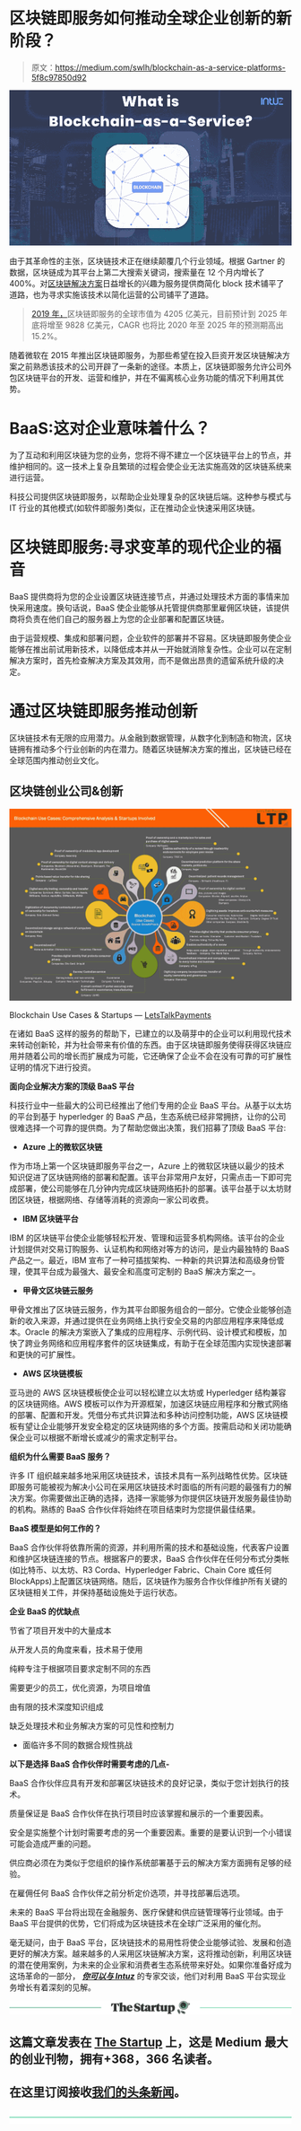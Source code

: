 # 区块链即服务如何推动全球企业创新的新阶段？

> 原文：<https://medium.com/swlh/blockchain-as-a-service-platforms-5f8c97850d92>

![](img/8fb50e2a28e686a24e3e33aa079abe95.png)

由于其革命性的主张，区块链技术正在继续颠覆几个行业领域。根据 Gartner 的数据，区块链成为其平台上第二大搜索关键词，搜索量在 12 个月内增长了 400%。对[区块链解决方案](https://www.intuz.com/blockchain)日益增长的兴趣为服务提供商简化 block 技术铺平了道路，也为寻求实施该技术以简化运营的公司铺平了道路。

> [2019 年，](https://www.researchandmarkets.com/reports/4557735/blockchain-as-a-service-market-growth-trends?utm_source=dynamic&utm_medium=BW&utm_code=zfvzsl&utm_campaign=1391711+-+Blockchain-as-a-Service+(BaaS)+Market+Outlook+to+2025%3a+Growth%2c+Trends%2c+Companies&utm_exec=joca220bwd)区块链即服务的全球市值为 4205 亿美元，目前预计到 2025 年底将增至 9828 亿美元，CAGR 也将比 2020 年至 2025 年的预测期高出 15.2%。

随着微软在 2015 年推出区块链即服务，为那些希望在投入巨资开发区块链解决方案之前熟悉该技术的公司开辟了一条新的途径。本质上，区块链即服务允许公司外包区块链平台的开发、运营和维护，并在不偏离核心业务功能的情况下利用其优势。

# **BaaS:这对企业意味着什么？**

为了互动和利用区块链为您的业务，您将不得不建立一个区块链平台上的节点，并维护相同的。这一技术上复杂且繁琐的过程会使企业无法实施高效的区块链系统来进行运营。

科技公司提供区块链即服务，以帮助企业处理复杂的区块链后端。这种参与模式与 IT 行业的其他模式(如软件即服务)类似，正在推动企业快速采用区块链。

# **区块链即服务:寻求变革的现代企业的福音**

BaaS 提供商将为您的企业设置区块链连接节点，并通过处理技术方面的事情来加快采用速度。换句话说，BaaS 使企业能够从托管提供商那里雇佣区块链，该提供商将负责在他们自己的服务器上为您的企业部署和配置区块链。

由于运营规模、集成和部署问题，企业软件的部署并不容易。区块链即服务使企业能够在推出前试用新技术，以降低成本并从一开始就消除复杂性。企业可以在定制解决方案时，首先检查解决方案及其效用，而不是做出昂贵的遗留系统升级的决定。

# **通过区块链即服务推动创新**

区块链技术有无限的应用潜力。从金融到数据管理，从数字化到制造和物流，区块链拥有推动多个行业创新的内在潜力。随着区块链解决方案的推出，区块链已经在全球范围内推动创业文化。

## **区块链创业公司&创新**

![](img/d38bc925811dc89d72c6b66be18a24f3.png)

Blockchain Use Cases & Startups — [LetsTalkPayments](https://letstalkpayments.com/)

在诸如 BaaS 这样的服务的帮助下，已建立的以及萌芽中的企业可以利用现代技术来转动创新轮，并为社会带来有价值的东西。由于区块链即服务使得获得区块链应用并随着公司的增长而扩展成为可能，它还确保了企业不会在没有可靠的可扩展性证明的情况下进行投资。

**面向企业解决方案的顶级 BaaS 平台**

科技行业中一些最大的公司已经推出了他们专用的企业 BaaS 平台。从基于以太坊的平台到基于 hyperledger 的 BaaS 产品，生态系统已经非常拥挤，让你的公司很难选择一个可靠的提供商。为了帮助您做出决策，我们招募了顶级 BaaS 平台:

*   **Azure 上的微软区块链**

作为市场上第一个区块链即服务平台之一，Azure 上的微软区块链以最少的技术知识促进了区块链网络的部署和配置。该平台非常用户友好，只需点击一下即可完成部署，使公司能够在几分钟内完成区块链网络拓扑的部署。该平台基于以太坊财团区块链，根据网络、存储等消耗的资源向一家公司收费。

*   **IBM 区块链平台**

IBM 的区块链平台使企业能够轻松开发、管理和运营多机构网络。该平台的企业计划提供对交易订购服务、认证机构和网络对等方的访问，是业内最独特的 BaaS 产品之一。最近，IBM 宣布了一种可插拔架构、一种新的共识算法和高级身份管理，使其平台成为最强大、最安全和高度可定制的 BaaS 解决方案之一。

*   **甲骨文区块链云服务**

甲骨文推出了区块链云服务，作为其平台即服务组合的一部分。它使企业能够创造新的收入来源，并通过提供在业务网络上执行安全交易的内部应用程序来降低成本。Oracle 的解决方案嵌入了集成的应用程序、示例代码、设计模式和模板，加快了跨业务网络和应用程序套件的区块链集成，有助于在全球范围内实现快速部署和更快的可扩展性。

*   **AWS 区块链模板**

亚马逊的 AWS 区块链模板使企业可以轻松建立以太坊或 Hyperledger 结构兼容的区块链网络。AWS 模板可以作为开源框架，加速区块链应用程序和分散式网络的部署、配置和开发。凭借分布式共识算法和多种访问控制功能，AWS 区块链模板有望让企业能够开发安全稳定的区块链网络的多个方面。按需启动和关闭功能确保企业可以根据不断增长或减少的需求定制平台。

**组织为什么需要 BaaS 服务？**

许多 IT 组织越来越多地采用区块链技术，该技术具有一系列战略性优势。区块链即服务可能被视为解决小公司在采用区块链技术时面临的所有问题的最强有力的解决方案。你需要做出正确的选择，选择一家能够为你提供区块链开发服务最佳协助的机构。熟练的 BaaS 合作伙伴将始终在项目结束时为您提供最佳结果。

**BaaS 模型是如何工作的？**

BaaS 合作伙伴将依靠所需的资源，并利用所需的技术和基础设施，代表客户设置和维护区块链连接的节点。根据客户的要求，BaaS 合作伙伴在任何分布式分类帐(如比特币、以太坊、R3 Corda、Hyperledger Fabric、Chain Core 或任何 BlockApps)上配置区块链网络。随后，区块链作为服务合作伙伴维护所有关键的区块链相关工件，并保持基础设施处于运行状态。

**企业 BaaS 的优缺点**

节省了项目开发中的大量成本

从开发人员的角度来看，技术易于使用

纯粹专注于根据项目要求定制不同的东西

需要更少的员工，优化资源，为项目增值

由有限的技术深度知识组成

缺乏处理技术和业务解决方案的可见性和控制力

*   面临许多不同的数据合规性挑战

**以下是选择 BaaS 合作伙伴时需要考虑的几点-**

BaaS 合作伙伴应具有开发和部署区块链技术的良好记录，类似于您计划执行的技术。

质量保证是 BaaS 合作伙伴在执行项目时应该掌握和展示的一个重要因素。

安全是实施整个计划时需要考虑的另一个重要因素。重要的是要认识到一个小错误可能会造成严重的问题。

供应商必须在为类似于您组织的操作系统部署基于云的解决方案方面拥有足够的经验。

在雇佣任何 BaaS 合作伙伴之前分析定价选项，并寻找部署后选项。

未来的 BaaS 平台将出现在金融服务、医疗保健和供应链管理等行业领域。由于 BaaS 平台提供的优势，它们将成为区块链技术在全球广泛采用的催化剂。

毫无疑问，由于 BaaS 平台，区块链技术的易用性将使企业能够试验、发展和创造更好的解决方案。越来越多的人采用区块链解决方案，这将推动创新，利用区块链的潜在使用案例，为未来的企业家和消费者生态系统带来好处。如果你准备好成为这场革命的一部分， [***你可以与 Intuz***](https://www.intuz.com/get-started?utm_source=Medium&utm_medium=baasarticle&utm_campaign=BAAS_Medium) 的专家交谈，他们对利用 BaaS 平台实现业务增长有着深刻的见解。

[![](img/308a8d84fb9b2fab43d66c117fcc4bb4.png)](https://medium.com/swlh)

## 这篇文章发表在 [The Startup](https://medium.com/swlh) 上，这是 Medium 最大的创业刊物，拥有+368，366 名读者。

## 在这里订阅接收[我们的头条新闻](http://growthsupply.com/the-startup-newsletter/)。

[![](img/b0164736ea17a63403e660de5dedf91a.png)](https://medium.com/swlh)